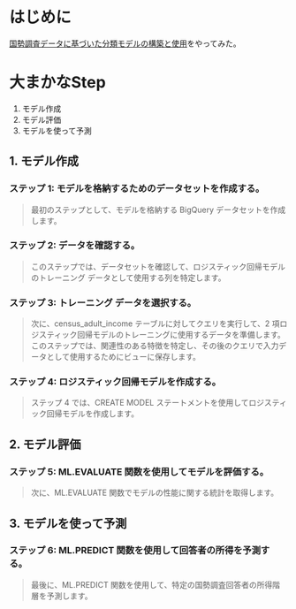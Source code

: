 # はじめに
[国勢調査データに基づいた分類モデルの構築と使用](https://cloud.google.com/bigquery-ml/docs/logistic-regression-prediction?hl=ja)をやってみた。

# 大まかなStep
1. モデル作成
2. モデル評価
3. モデルを使って予測

## 1. モデル作成
### ステップ 1: モデルを格納するためのデータセットを作成する。
> 最初のステップとして、モデルを格納する BigQuery データセットを作成します。

### ステップ 2: データを確認する。
> このステップでは、データセットを確認して、ロジスティック回帰モデルのトレーニング データとして使用する列を特定します。

### ステップ 3: トレーニング データを選択する。
> 次に、census_adult_income テーブルに対してクエリを実行して、2 項ロジスティック回帰モデルのトレーニングに使用するデータを準備します。 このステップでは、関連性のある特徴を特定し、その後のクエリで入力データとして使用するためにビューに保存します。

### ステップ 4: ロジスティック回帰モデルを作成する。
> ステップ 4 では、CREATE MODEL ステートメントを使用してロジスティック回帰モデルを作成します。

## 2. モデル評価
### ステップ 5: ML.EVALUATE 関数を使用してモデルを評価する。
> 次に、ML.EVALUATE 関数でモデルの性能に関する統計を取得します。

## 3. モデルを使って予測
### ステップ 6: ML.PREDICT 関数を使用して回答者の所得を予測する。
> 最後に、ML.PREDICT 関数を使用して、特定の国勢調査回答者の所得階層を予測します。
